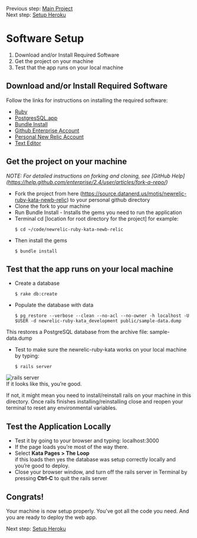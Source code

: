 Previous step: [Main Project](readme.md)  
Next step: [Setup Heroku](setup_heroku.md)

# Software Setup

1. Download and/or Install Required Software
2. Get the project on your machine
3. Test that the app runs on your local machine

## Download and/or Install Required Software
Follow the links for instructions on installing the required software: 

* [Ruby](prereqs/setup_ruby.md)
* [PostgresSQL.app](prereqs/setup_postgres.md)
* [Bundle Install](prereqs/setup_bundle_install.md)
* [Github Enterprise Account](https://newrelic.atlassian.net/wiki/display/eng/Git+Setup+for+New+Employees)
* [Personal New Relic Account](prereqs/setup_personal_nr.md)
* [Text Editor](prereqs/setup_text_editor.md)


## Get the project on your machine
*NOTE: For detailed instructions on forking and cloning, see [GitHub Help] (https://help.github.com/enterprise/2.4/user/articles/fork-a-repo/)*
* Fork the project from here (https://source.datanerd.us/motis/newrelic-ruby-kata-newb-relic) to your personal github directory
* Clone the fork to your machine
* Run Bundle Install - Installs the gems you need to run the application
 * Terminal cd [location for root directory for the project] for example: 
   ```
   $ cd ~/code/newrelic-ruby-kata-newb-relic
   ```
 * Then install the gems
   ```
   $ bundle install
   ```

## Test that the app runs on your local machine

* Create a database  
  ```
  $ rake db:create
  ```
* Populate the database with data  
  ```
  $ pg_restore --verbose --clean --no-acl --no-owner -h localhost -U $USER -d newrelic-ruby-kata_development public/sample-data.dump
  ```  
This restores a PostgreSQL database from the archive file: sample-data.dump
* Test to make sure the newrelic-ruby-kata works on your local machine by typing:   
  ```
  $ rails server
  ```  
![rails server](images/terminal-rails-server.png)  
If it looks like this, you’re good.

If not, it might mean you need to install/reinstall rails on your machine in this directory. Once rails finishes installing/reinstalling close and reopen your terminal to reset any environmental variables.

## Test the Application Locally

* Test it by going to your browser and typing: localhost:3000
 * If the page loads you’re most of the way there.
 * Select **Kata Pages > The Loop**  
 if this loads then yes the database was setup correctly locally and you’re good to deploy.
* Close your browser window, and turn off the rails server in Terminal by pressing **Ctrl-C** to quit the rails server

## Congrats!

Your machine is now setup properly. You've got all the code you need. And you are ready to deploy the web app. 

Next step: [Setup Heroku](setup_heroku.md)

